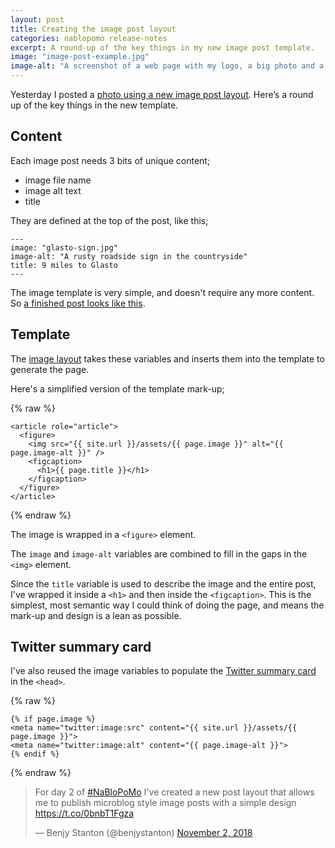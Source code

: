 ```yaml
---
layout: post
title: Creating the image post layout
categories: nablopomo release-notes
excerpt: A round-up of the key things in my new image post template.
image: "image-post-example.jpg"
image-alt: "A screenshot of a web page with my logo, a big photo and a title"
---
```


<p class="lede">Yesterday I posted a <a href="{{ site.baseurl }}/blog/9-miles-to-glasto">photo using a new image post layout</a>. Here’s a round up of the key things in the new template.</p>

## Content

Each image post needs 3 bits of unique content;

- image file name
- image alt text
- title

They are defined at the top of the post, like this;

```
---
image: "glasto-sign.jpg"
image-alt: "A rusty roadside sign in the countryside"
title: 9 miles to Glasto
---
```

The image template is very simple, and doesn't require any more content. So [a finished post looks like this](https://raw.githubusercontent.com/benjystanton/benjystanton.github.io/master/_posts/2018-11-02-9-miles-to-glasto.md).

## Template

The [image layout](https://github.com/benjystanton/benjystanton.github.io/blob/master/_layouts/image.html) takes these variables and inserts them into the template to generate the page.

Here's a simplified version of the template mark-up;

{% raw %}
```
<article role="article">
  <figure>
    <img src="{{ site.url }}/assets/{{ page.image }}" alt="{{ page.image-alt }}" />
    <figcaption>
      <h1>{{ page.title }}</h1>
    </figcaption>
  </figure>
</article>
```
{% endraw %}

The image is wrapped in a `<figure>` element.

The `image` and `image-alt` variables are combined to fill in the gaps in the `<img>` element.

Since the `title` variable is used to describe the image and the entire post, I've wrapped it inside a `<h1>` and then inside the `<figcaption>`. This is the simplest, most semantic way I could think of doing the page, and means the mark-up and design is a lean as possible.


## Twitter summary card

I've also reused the image variables to populate the [Twitter summary card](https://developer.twitter.com/en/docs/tweets/optimize-with-cards/overview/summary.html) in the `<head>`.

{% raw %}
```
{% if page.image %}
<meta name="twitter:image:src" content="{{ site.url }}/assets/{{ page.image }}">
<meta name="twitter:image:alt" content="{{ page.image-alt }}">
{% endif %}
```
{% endraw %}

<blockquote class="twitter-tweet" data-lang="en"><p lang="en" dir="ltr">For day 2 of <a href="https://twitter.com/hashtag/NaBloPoMo?src=hash&amp;ref_src=twsrc%5Etfw">#NaBloPoMo</a> I&#39;ve created a new post layout that allows me to publish microblog style image posts with a simple design <a href="https://t.co/0bnbT1Fgza">https://t.co/0bnbT1Fgza</a></p>&mdash; Benjy Stanton (@benjystanton) <a href="https://twitter.com/benjystanton/status/1058257626239197184?ref_src=twsrc%5Etfw">November 2, 2018</a></blockquote>
<script async src="https://platform.twitter.com/widgets.js" charset="utf-8"></script>
